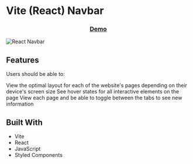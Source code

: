 # Vite (React) Navbar

<div align="center">
  <h3>
    <a href="https://react-navbar-zeta.vercel.app">
      Demo
    </a>
  </h3>
</div>

![React Navbar](https://res.cloudinary.com/jealousgx/image/upload/v1661260257/snippets-cover_vui9x0.png)

## Features

Users should be able to:

View the optimal layout for each of the website's pages depending on their device's screen size
See hover states for all interactive elements on the page
View each page and be able to toggle between the tabs to see new information

## Built With

- Vite
- React
- JavaScript
- Styled Components
